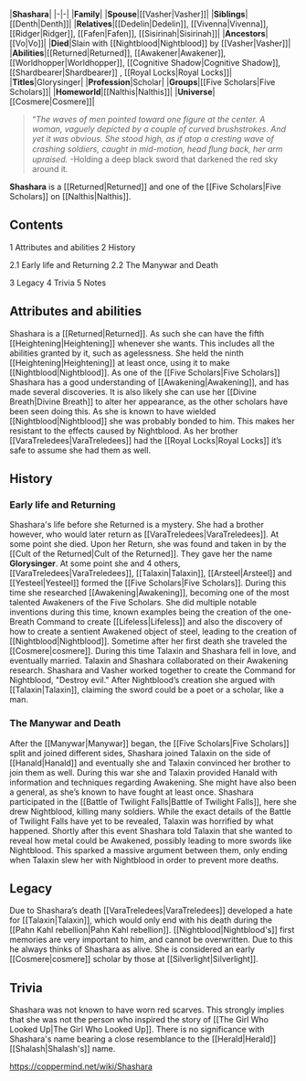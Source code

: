 |**Shashara**|
|-|-|
|**Family**|
|**Spouse**|[[Vasher\|Vasher]]|
|**Siblings**|[[Denth\|Denth]]|
|**Relatives**|[[Dedelin\|Dedelin]], [[Vivenna\|Vivenna]], [[Ridger\|Ridger]], [[Fafen\|Fafen]], [[Sisirinah\|Sisirinah]]|
|**Ancestors**|[[Vo\|Vo]]|
|**Died**|Slain with [[Nightblood\|Nightblood]] by [[Vasher\|Vasher]]|
|**Abilities**|[[Returned\|Returned]], [[Awakener\|Awakener]], [[Worldhopper\|Worldhopper]], [[Cognitive Shadow\|Cognitive Shadow]], [[Shardbearer\|Shardbearer]] , [[Royal Locks\|Royal Locks]]|
|**Titles**|Glorysinger|
|**Profession**|Scholar|
|**Groups**|[[Five Scholars\|Five Scholars]]|
|**Homeworld**|[[Nalthis\|Nalthis]]|
|**Universe**|[[Cosmere\|Cosmere]]|

>“*The waves of men pointed toward one figure at the center. A woman, vaguely depicted by a couple of curved brushstrokes. And yet it was obvious. She stood high, as if atop a cresting wave of crashing soldiers, caught in mid-motion, head ﬂung back, her arm upraised.*
\-Holding a deep black sword that darkened the red sky around it.


**Shashara** is a [[Returned\|Returned]] and one of the [[Five Scholars\|Five Scholars]] on [[Nalthis\|Nalthis]].

## Contents

1 Attributes and abilities
2 History

2.1 Early life and Returning
2.2 The Manywar and Death


3 Legacy
4 Trivia
5 Notes


## Attributes and abilities
Shashara is a [[Returned\|Returned]]. As such she can have the fifth [[Heightening\|Heightening]] whenever she wants. This includes all the abilities granted by it, such as agelessness. She held the ninth [[Heightening\|Heightening]] at least once, using it to make [[Nightblood\|Nightblood]].
As one of the [[Five Scholars\|Five Scholars]] Shashara has a good understanding of [[Awakening\|Awakening]], and has made several discoveries. It is also likely she can use her [[Divine Breath\|Divine Breath]] to alter her appearance, as the other scholars have been seen doing this.
As she is known to have wielded [[Nightblood\|Nightblood]] she was probably bonded to him. This makes her resistant to the effects caused by Nightblood.
As her brother [[VaraTreledees\|VaraTreledees]] had the [[Royal Locks\|Royal Locks]] it’s safe to assume she had them as well.

## History
### Early life and Returning
Shashara's life before she Returned is a mystery. She had a brother however, who would later return as [[VaraTreledees\|VaraTreledees]]. At some point she died.
Upon her Return, she was found and taken in by the [[Cult of the Returned\|Cult of the Returned]]. They gave her the name **Glorysinger**. At some point she and 4 others, [[VaraTreledees\|VaraTreledees]], [[Talaxin\|Talaxin]], [[Arsteel\|Arsteel]] and [[Yesteel\|Yesteel]] formed the [[Five Scholars\|Five Scholars]]. During this time she researched [[Awakening\|Awakening]], becoming one of the most talented Awakeners of the Five Scholars. She did multiple notable inventions during this time, known examples being the creation of the one-Breath Command to create [[Lifeless\|Lifeless]] and also the discovery of how to create a sentient Awakened object of steel, leading to the creation of [[Nightblood\|Nightblood]].
Sometime after her first death she traveled the [[Cosmere\|cosmere]].
During this time Talaxin and Shashara fell in love, and eventually married. Talaxin and Shashara collaborated on their Awakening research. Shashara and Vasher worked together to create the Command for Nightblood, "Destroy evil." After Nightblood’s creation she argued with [[Talaxin\|Talaxin]], claiming the sword could be a poet or a scholar, like a man.

### The Manywar and Death
After the [[Manywar\|Manywar]] began, the [[Five Scholars\|Five Scholars]] split and joined different sides, Shashara joined Talaxin on the side of [[Hanald\|Hanald]] and eventually she and Talaxin convinced her brother to join them as well. During this war she and Talaxin provided Hanald with information and techniques regarding Awakening. She might have also been a general, as she’s known to have fought at least once.
Shashara participated in the [[Battle of Twilight Falls\|Battle of Twilight Falls]], here she drew Nightblood, killing many soldiers. While the exact details of the Battle of Twilight Falls have yet to be revealed, Talaxin was horrified by what happened.
Shortly after this event Shashara told Talaxin that she wanted to reveal how metal could be Awakened, possibly leading to more swords like Nightblood. This sparked a massive argument between them, only ending when Talaxin slew her with Nightblood in order to prevent more deaths.

## Legacy
Due to Shashara’s death [[VaraTreledees\|VaraTreledees]] developed a hate for [[Talaxin\|Talaxin]], which would only end with his death during the [[Pahn Kahl rebellion\|Pahn Kahl rebellion]].
[[Nightblood\|Nightblood's]] first memories are very important to him, and cannot be overwritten. Due to this he always thinks of Shashara as alive.
She is considered an early [[Cosmere\|cosmere]] scholar by those at [[Silverlight\|Silverlight]].

## Trivia
Shashara was not known to have worn red scarves. This strongly implies that she was not the person who inspired the story of [[The Girl Who Looked Up\|The Girl Who Looked Up]].
There is no significance with Shashara's name bearing a close resemblance to the [[Herald\|Herald]] [[Shalash\|Shalash's]] name.


https://coppermind.net/wiki/Shashara